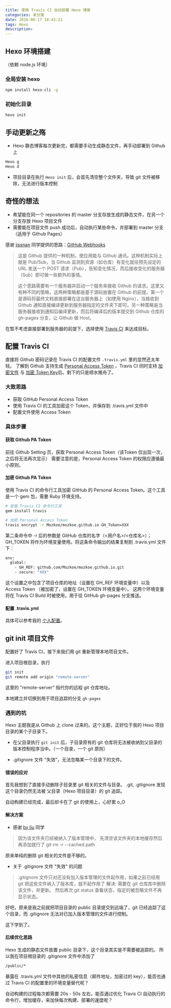 ```yaml
---
title: 使用 Travis CI 自动部署 Hexo 博客
categories: 未分类
date: 2016-06-17 18:43:21
tags: Hexo
description:
---
```


## Hexo 环境搭建
（依赖 node.js 环境）

### 全局安装 hexo
``` bash
npm install hexo-cli -g
```

### 初始化目录
``` bash
hexo init
```

## 手动更新之殇
- Hexo 静态博客每次更新完，都需要手动生成静态文件，再手动部署到 Github 上
``` bash
Hexo g
Hexo d
```
- 项目目录在执行 `Hexo init` 后，会首先清空整个文件夹，导致 git 文件被移除，无法进行版本控制

## 奇怪的想法

- 希望能在同一个 repositories 的 master 分支存放生成的静态文件，在另一个分支存放 Hexo 项目文件
- 需要能在项目文件 push 成功后，自动执行某些命令，并部署到 master 分支
（适用于 Github Pages）

感谢 [iissnan](http://notes.iissnan.com/2016/publishing-github-pages-with-travis-ci/) 同学提供的思路：[GitHub Webhooks](https://developer.github.com/webhooks/)

>这是 Github 提供的一种机制，使应用能与 Github 通讯。这种机制实际上就是 Pub/Sub，当 Github 监测到资源（如仓库）有变化就往预先设定的 URL 发送一个 POST 请求（Pub），告知变化情况，而后接收变化的服务器（Sub）即可做一些额外的事情。
>
> 这个思路需要有一个服务器并启动一个服务来接收 Github 的请求。这里又有种不同的策略，这两种策略都是基于源码放置在 Github 的前提。第一个是源码将最终文档直接部署在这台服务器上（如使用 Nginx），当接收到 Github 通知直接编译更新到服务器指定的文件夹下即可。另一种策略是当服务器接收到通知后编译更新，而后将编译后的版本提交到 Github 仓库的 gh-pages 分支，让 Github 做 Host。

在暂不考虑直接部署到服务器的前提下，选择使用 [Travis CI](https://travis-ci.org/) 来达成目标。

## 配置 Travis CI
直接将 Github 密码记录在 Travis CI 的配置文件 `.travis.yml` 里的显然还太年轻。
了解到 Github 支持生成 [Personal Access Token](https://github.com/blog/1509-personal-api-tokens) ，Travis CI 同时支持 [加密文件](https://docs.travis-ci.com/user/encrypting-files/) 与 [加密 Token Key](https://docs.travis-ci.com/user/encryption-keys/)后。剩下的只是顺水推舟了。


### 大致思路
- 获取 GitHub Personal Access Token
- 使用 Travis CI 的工具加密这个 Token，并保存到 .travis.yml 文件中
- 配置文件使用 Access Token

### 具体步骤

#### 获取 Github PA Token
前往 Github Setting 页，获取 Personal Access Token（该Token 仅出现一次，之后将无法再次显示）
需要注意的是，Personal Access Token 的权限应遵循最小原则。

#### 加密 Github PA Token
使用 Travis CI 的命令行工具加密 GitHub 的 Personal Access Token。这个工具是一个 gem 包，需要 Ruby 环境支持。

``` bash
# 安装 Travis CI 命令行工具
gem install travis

# 加密 Personal Access Token
travis encrypt -r Mozkoe/mozkoe.github.io GH_Token=XXX
```

第二条命令中 -r 后的参数是 GitHub 仓库的名字（<用户名>/<仓库名>）；GH_TOKEN 将作为环境变量使用。将这条命令输出的结果复制到 .travis.yml 文件下：

``` bash
env:
  global:
    - GH_REF: github.com/Mozkoe/mozkoe.github.io.git
    - secure: "XXX"
```

这个设置之中包含了项目仓库的地址（设置在 GH_REF 环境变量中）以及 Access Token （被加密了，设置在 GH_TOKEN 环境变量中）。
这两个环境变量将在 Travis CI Build 时被使用，用于往 GitHub gh-pages 分支推送。

#### 配置 .travis.yml
具体可以参考我的 [个人配置](https://github.com/Mozkoe/mozkoe.github.io/blob/gh-pages/.travis.yml)。

## git init 项目文件
配置好了 Travis CI，接下来我们用 git 重新管理本地项目文件。

进入项目根目录，执行

``` bash
git init
git remote add origin "remote-server"
```

这里的 "remote-server" 指代你的远程 git 仓库地址。

本地建立并切换到用于项目追踪的分支 `gh-pages`

### 遇到的坑
Hexo 主题我是从 Github 上 clone 过来的。这个主题，正好位于我的 Hexo 项目目录的某个子目录下。

- 在父目录执行 `git init` 后，子目录原有的 git 仓库将无法被收纳到父目录的版本控制程序当中。（一个目录，一个 git 原则）

- .gitignore 文件 "失效"，无法忽略某一个目录下的文件。

#### 错误的应对
首先我想到了直接手动删除子目录里 git 相关的文件与目录。 .git, .gitignore
发现这个目录仍然无法被 父目录（Hexo 项目目录）的 git 追踪。

自动构建已经完成，最后却卡在了 git 的使用上，心好累 o_O

#### 解决方案
- 感谢 [by liu](https://www.zhihu.com/question/24467417) 同学
>因为该文件夹已经被纳入了版本管理中，
>先清空该文件夹的本地缓存然后再添加就行了
>git rm -r --cached path

原来单纯的删除 git 相关的文件是不够的。

- 关于 .gitignore 文件 "失效" 的问题
> .gitignore 文件只对还没有加入版本管理的文件起作用，如果之前已经用 git 把这些文件纳入了版本库，就不起作用了
>解决:
>需要在 git 仓库库中删除该文件，并更新。
>然后再次 git status 查看状态，指定的被忽略文件不再显示状态。

好吧，原来是我之前就把项目目录的 public 目录提交到远端了，git 已经追踪了这个目录，而 .gitignore 无法对已加入版本管理的文件进行控制。

这下学到了。

#### 后续优化思路

Hexo 生成的静态文件放置 public 目录下，这个目录其实是不需要被追踪的。
所以我在项目根目录的 .gitignore 文件中添加了
``` bash
/public/*
```

暴露在 .travis.yml 文件中其他的私密信息（邮件地址，加密过的 key），能否也通过 Travis CI 的配置里的环境变量替代呢？

自动构建的过程每次都需要 20s - 50s 左右，能否通过优化 Travis CI 自动执行的命令行，增加缓存，来加快每次构建、部署的速度呢？









